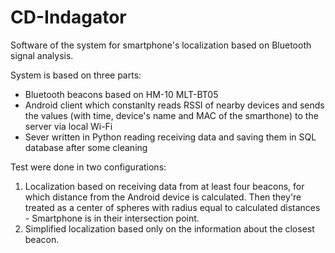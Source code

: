 # CD-Indagator
Software of the system for smartphone's localization based on Bluetooth signal analysis.

System is based on three parts:
- Bluetooth beacons based on HM-10 MLT-BT05
- Android client which constanlty reads RSSI of nearby devices and sends the values (with time, device's name and MAC of the smarthone) to the server via local Wi-Fi
- Sever written in Python reading receiving data and saving them in SQL database after some cleaning

Test were done in two configurations:
1) Localization based on receiving data from at least four beacons, for which distance from the Android device is calculated. Then they're treated as a center of spheres with radius equal to calculated distances - Smartphone is in their intersection point.
2) Simplified localization based only on the information about the closest beacon.
